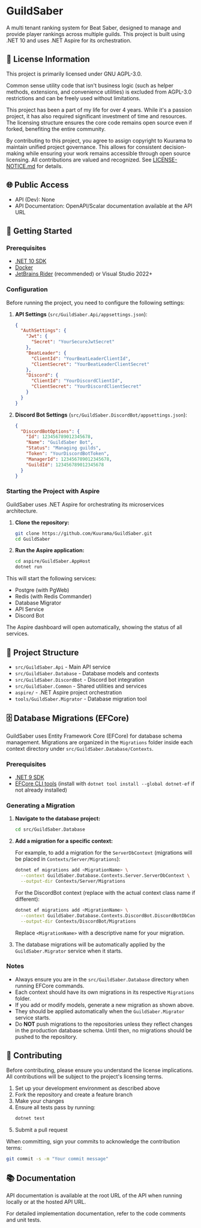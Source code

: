 # GuildSaber

A multi tenant ranking system for Beat Saber, designed to manage and provide player rankings across multiple guilds.
This project is built using .NET 10 and uses .NET Aspire for its orchestration.

## 📝 License Information

This project is primarily licensed under GNU AGPL-3.0.

Common sense utility code that isn't business logic (such as helper methods, extensions, and convenience utilities) is
excluded from AGPL-3.0 restrictions and can be freely used without limitations.

This project has been a part of my life for over 4 years. While it's a passion project, it has also required significant
investment of time and resources. The licensing structure ensures the core code remains open source even if forked,
benefiting the entire community.

By contributing to this project, you agree to assign copyright to Kuurama to maintain unified project governance. This
allows for consistent decision-making while ensuring your work remains accessible through open source licensing. All
contributions are valued and recognized. See [LICENSE-NOTICE.md](LICENSE-NOTICE.md) for details.

## 🌐 Public Access

- API (Dev): None
- API Documentation: OpenAPI/Scalar documentation available at the API URL

## 🚀 Getting Started

### Prerequisites

- [.NET 10 SDK](https://dotnet.microsoft.com/download/dotnet/10.0)
- [Docker](https://www.docker.com/products/docker-desktop)
- [JetBrains Rider](https://www.jetbrains.com/rider/) (recommended) or Visual Studio 2022+

### Configuration

Before running the project, you need to configure the following settings:

1. **API Settings** (`src/GuildSaber.Api/appsettings.json`):
   ```json
   {
     "AuthSettings": {
       "Jwt": {
         "Secret": "YourSecureJwtSecret"
       },
       "BeatLeader": {
         "ClientId": "YourBeatLeaderClientId",
         "ClientSecret": "YourBeatLeaderClientSecret"
       },
       "Discord": {
         "ClientId": "YourDiscordClientId",
         "ClientSecret": "YourDiscordClientSecret"
       }
     }
   }
   ```

2. **Discord Bot Settings** (`src/GuildSaber.DiscordBot/appsettings.json`):
   ```json
   {
     "DiscordBotOptions": {
       "Id": 123456789012345678,
       "Name": "GuildSaber Bot",
       "Status": "Managing guilds",
       "Token": "YourDiscordBotToken",
       "ManagerId": 123456789012345678,
       "GuildId": 123456789012345678
     }
   }
   ```

### Starting the Project with Aspire

GuildSaber uses .NET Aspire for orchestrating its microservices architecture.

1. **Clone the repository:**
   ```bash
   git clone https://github.com/Kuurama/GuildSaber.git
   cd GuildSaber
   ```

2. **Run the Aspire application:**
   ```bash
   cd aspire/GuildSaber.AppHost
   dotnet run
   ```

This will start the following services:

- Postgre (with PgWeb)
- Redis (with Redis Commander)
- Database Migrator
- API Service
- Discord Bot

The Aspire dashboard will open automatically, showing the status of all services.

## 🧩 Project Structure

- `src/GuildSaber.Api` - Main API service
- `src/GuildSaber.Database` - Database models and contexts
- `src/GuildSaber.DiscordBot` - Discord bot integration
- `src/GuildSaber.Common` - Shared utilities and services
- `aspire/` - .NET Aspire project orchestration
- `tools/GuildSaber.Migrator` - Database migration tool

## 🗄️ Database Migrations (EFCore)

GuildSaber uses Entity Framework Core (EFCore) for database schema management. Migrations are organized in the
`Migrations` folder inside each context directory under `src/GuildSaber.Database/Contexts`.

### Prerequisites

- [.NET 9 SDK](https://dotnet.microsoft.com/download/dotnet/9.0)
- [EFCore CLI tools](https://learn.microsoft.com/en-us/ef/core/cli/dotnet) (install with
  `dotnet tool install --global dotnet-ef` if not already installed)

### Generating a Migration

1. **Navigate to the database project:**
   ```bash
   cd src/GuildSaber.Database
   ```

2. **Add a migration for a specific context:**

   For example, to add a migration for the `ServerDbContext` (migrations will be placed in
   `Contexts/Server/Migrations`):

   ```bash
   dotnet ef migrations add <MigrationName> \
     --context GuildSaber.Database.Contexts.Server.ServerDbContext \
     --output-dir Contexts/Server/Migrations
   ```

   For the DiscordBot context (replace with the actual context class name if different):

   ```bash
   dotnet ef migrations add <MigrationName> \
     --context GuildSaber.Database.Contexts.DiscordBot.DiscordBotDbContext \
     --output-dir Contexts/DiscordBot/Migrations
   ```

   Replace `<MigrationName>` with a descriptive name for your migration.

3. The database migrations will be automatically applied by the `GuildSaber.Migrator` service when it starts.

### Notes

- Always ensure you are in the `src/GuildSaber.Database` directory when running EFCore commands.
- Each context should have its own migrations in its respective `Migrations` folder.
- If you add or modify models, generate a new migration as shown above.
- They should be applied automatically when the `GuildSaber.Migrator` service starts.
- Do **NOT** push migrations to the repositories unless they reflect changes in the production database schema. Until
  then, no migrations should be pushed to the repository.

## 🤝 Contributing

Before contributing, please ensure you understand the license implications. All contributions will be subject to the
project's licensing terms.

1. Set up your development environment as described above
2. Fork the repository and create a feature branch
3. Make your changes
4. Ensure all tests pass by running:
   ```bash
   dotnet test
   ```
5. Submit a pull request

When committing, sign your commits to acknowledge the contribution terms:

```bash
git commit -s -m "Your commit message"
```

## 📚 Documentation

API documentation is available at the root URL of the API when running locally or at the hosted API URL.

For detailed implementation documentation, refer to the code comments and unit tests.
